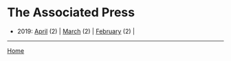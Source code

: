 # The Associated Press

  * 2019: 
      [April](./the-associated-press-2019-04.md) (2) | 
      [March](./the-associated-press-2019-03.md) (2) | 
      [February](./the-associated-press-2019-02.md) (2) | 

----

[Home](../)
